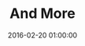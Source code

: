 ---
layout: inner
position: right
title: 'And More'
date: 2016-02-20 01:00:00
categories: development
tags:
featured_image:
project_link: 'usage/'
button_text: 'More Info'
button_icon: ''
lead_text: 'Our bot has some cool other functions aswel. 
<br>
<br>
- Notification
<br>
    When server goes down we will automatically warn a configurated role that the server is offline.
<br>
<br>
- Remote Connect
<br>
    Remote Connect allows you to send commands to console and rereive feedback within a discord channel. For your own safety we do not store any passwords and a login cache is at place which will remove itself after 30 Minutes also use this at your own risk ( Use only in private text channel ).
<br>
<br>
Please check out our setup/usage page for more details on how MCWatchDog works.
 '
---